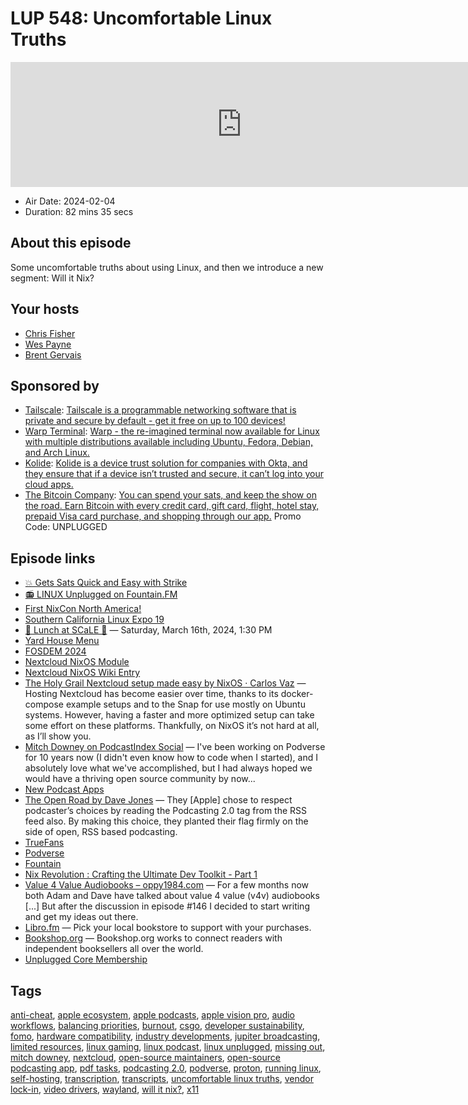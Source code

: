 # LUP 548: Uncomfortable Linux Truths

<iframe src="https://player.fireside.fm/v2/RUkczH-V+kVQo8yUt?theme=dark" width="740" height="200" frameborder="0" scrolling="no"></iframe>

* Air Date: 2024-02-04
* Duration: 82 mins 35 secs

## About this episode

Some uncomfortable truths about using Linux, and then we introduce a new segment: Will it Nix?

## Your hosts
* [Chris Fisher](https://linuxunplugged.com/hosts/chrislas)
* [Wes Payne](https://linuxunplugged.com/hosts/wes)
* [Brent Gervais](https://linuxunplugged.com/hosts/brent)

## Sponsored by

  * [Tailscale](http://tailscale.com/linuxunplugged): [Tailscale is a programmable networking software that is private and secure by default - get it free on up to 100 devices!](http://tailscale.com/linuxunplugged)
  * [Warp Terminal](https://warp.dev/linux-terminal): [Warp - the re-imagined terminal now available for Linux with multiple distributions available including Ubuntu, Fedora, Debian, and Arch Linux.](https://warp.dev/linux-terminal)
  * [Kolide](https://kolide.com/unplugged): [Kolide is a device trust solution for companies with Okta, and they ensure that if a device isn’t trusted and secure, it can’t log into your cloud apps.](https://kolide.com/unplugged)
  * [The Bitcoin Company](https://app.thebitcoincompany.com/signup?ref=UNPLUGGED): [You can spend your sats, and keep the show on the road. Earn Bitcoin with every credit card, gift card, flight, hotel stay, prepaid Visa card purchase, and shopping through our app.](https://app.thebitcoincompany.com/signup?ref=UNPLUGGED) Promo Code: UNPLUGGED



## Episode links

  * [💥 Gets Sats Quick and Easy with Strike](https://strike.me/ "💥 Gets Sats Quick and Easy with Strike")
  * [📻 LINUX Unplugged on Fountain.FM](https://www.fountain.fm/show/dWiuBeqpDSM86AwXRXov "📻 LINUX Unplugged on Fountain.FM")
  * [First NixCon North America!](https://discourse.nixos.org/t/announcing-first-nixcon-north-america/35874 "First NixCon North America!")
  * [Southern California Linux Expo 19](https://www.socallinuxexpo.org/scale/21x "Southern California Linux Expo 19")
  * [🍔 Lunch at SCaLE 🍇](https://www.meetup.com/jupiterbroadcasting/events/298780542 "🍔 Lunch at SCaLE 🍇") — Saturday, March 16th, 2024, 1:30 PM 
  * [Yard House Menu](https://www.yardhouse.com/menu/starters/apps?setRestaurant=8307 "Yard House Menu")
  * [FOSDEM 2024](https://fosdem.org/2024/ "FOSDEM 2024")
  * [Nextcloud NixOS Module](https://github.com/NixOS/nixpkgs/blob/master/nixos/modules/services/web-apps/nextcloud.nix "Nextcloud NixOS Module")
  * [Nextcloud NixOS Wiki Entry](https://nixos.wiki/wiki/Nextcloud "Nextcloud NixOS Wiki Entry")
  * [The Holy Grail Nextcloud setup made easy by NixOS · Carlos Vaz](https://carjorvaz.com/posts/the-holy-grail-nextcloud-setup-made-easy-by-nixos/ "The Holy Grail Nextcloud setup made easy by NixOS · Carlos Vaz") — Hosting Nextcloud has become easier over time, thanks to its docker-compose example setups and to the Snap for use mostly on Ubuntu systems. However, having a faster and more optimized setup can take some effort on these platforms. Thankfully, on NixOS it’s not hard at all, as I’ll show you.
  * [Mitch Downey on PodcastIndex Social](https://podcastindex.social/@mitch/111852817305486440 "Mitch Downey on PodcastIndex Social") — I've been working on Podverse for 10 years now (I didn't even know how to code when I started), and I absolutely love what we've accomplished, but I had always hoped we would have a thriving open source community by now... 
  * [New Podcast Apps](https://podcastindex.org/apps?appTypes=app "New Podcast Apps")
  * [The Open Road by Dave Jones](https://podcasting20.substack.com/p/the-open-road "The Open Road by Dave Jones") — They [Apple] chose to respect podcaster’s choices by reading the Podcasting 2.0  tag from the RSS feed also. By making this choice, they planted their flag firmly on the side of open, RSS based podcasting. 
  * [TrueFans](https://truefans.fm/ "TrueFans")
  * [Podverse](https://podverse.fm/ "Podverse")
  * [Fountain](https://www.fountain.fm/ "Fountain")
  * [Nix Revolution : Crafting the Ultimate Dev Toolkit - Part 1](https://youtu.be/glQoiK5DOZY "Nix Revolution : Crafting the Ultimate Dev Toolkit - Part 1")
  * [Value 4 Value Audiobooks – oppy1984.com](https://oppy1984.com/value-4-value-audiobooks/ "Value 4 Value Audiobooks – oppy1984.com") — For a few months now both Adam and Dave have talked about value 4 value (v4v) audiobooks [...] But after the discussion in episode #146 I decided to start writing and get my ideas out there. 
  * [Libro.fm](http://libro.fm/ "Libro.fm") — Pick your local bookstore to support with your purchases. 
  * [Bookshop.org](http://bookshop.org/ "Bookshop.org") — Bookshop.org works to connect readers with independent booksellers all over the world.
  * [Unplugged Core Membership](https://unpluggedcore.com/ "Unplugged Core Membership")



## Tags

[anti-cheat](https://linuxunplugged.com/tags/anti-cheat), [apple ecosystem](https://linuxunplugged.com/tags/apple%20ecosystem), [apple podcasts](https://linuxunplugged.com/tags/apple%20podcasts), [apple vision pro](https://linuxunplugged.com/tags/apple%20vision%20pro), [audio workflows](https://linuxunplugged.com/tags/audio%20workflows), [balancing priorities](https://linuxunplugged.com/tags/balancing%20priorities), [burnout](https://linuxunplugged.com/tags/burnout), [csgo](https://linuxunplugged.com/tags/csgo), [developer sustainability](https://linuxunplugged.com/tags/developer%20sustainability), [fomo](https://linuxunplugged.com/tags/fomo), [hardware compatibility](https://linuxunplugged.com/tags/hardware%20compatibility), [industry developments](https://linuxunplugged.com/tags/industry%20developments), [jupiter broadcasting](https://linuxunplugged.com/tags/jupiter%20broadcasting), [limited resources](https://linuxunplugged.com/tags/limited%20resources), [linux gaming](https://linuxunplugged.com/tags/linux%20gaming), [linux podcast](https://linuxunplugged.com/tags/linux%20podcast), [linux unplugged](https://linuxunplugged.com/tags/linux%20unplugged), [missing out](https://linuxunplugged.com/tags/missing%20out), [mitch downey](https://linuxunplugged.com/tags/mitch%20downey), [nextcloud](https://linuxunplugged.com/tags/nextcloud), [open-source maintainers](https://linuxunplugged.com/tags/open-source%20maintainers), [open-source podcasting app](https://linuxunplugged.com/tags/open-source%20podcasting%20app), [pdf tasks](https://linuxunplugged.com/tags/pdf%20tasks), [podcasting 2.0](https://linuxunplugged.com/tags/podcasting%202.0), [podverse](https://linuxunplugged.com/tags/podverse), [proton](https://linuxunplugged.com/tags/proton), [running linux](https://linuxunplugged.com/tags/running%20linux), [self-hosting](https://linuxunplugged.com/tags/self-hosting), [transcription](https://linuxunplugged.com/tags/transcription), [transcripts](https://linuxunplugged.com/tags/transcripts), [uncomfortable linux truths](https://linuxunplugged.com/tags/uncomfortable%20linux%20truths), [vendor lock-in](https://linuxunplugged.com/tags/vendor%20lock-in), [video drivers](https://linuxunplugged.com/tags/video%20drivers), [wayland](https://linuxunplugged.com/tags/wayland), [will it nix?](https://linuxunplugged.com/tags/will%20it%20nix%3F), [x11](https://linuxunplugged.com/tags/x11)